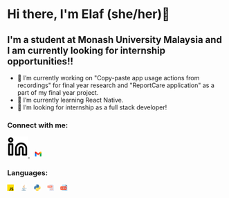# Hi there, I'm Elaf (she/her)👋

## I'm a student at Monash University Malaysia and I am currently looking for internship opportunities!!
- 🔭 I’m currently working on "Copy-paste app usage actions from recordings" for final year research and "ReportCare application" as a part of my final year project. 
- 🌱 I’m currently learning React Native. 
- 👯 I’m looking for internship as a full stack developer! 

### Connect with me:

[<picture>
  <source media="(prefers-color-scheme: dark)" srcset="/img/linkedin-dark.svg">
  <source media="(prefers-color-scheme: light)" srcset="/img/linkedin-light.svg">
  <img alt="linkedIn logo." src="img/linkedin-light.svg">
</picture>](https://www.linkedin.com/in/elafaa/)
&nbsp;&nbsp;
[<picture>
  <img alt="gmail logo." src="img/gmail.png" width="3%">
</picture>](mailto:elafasalh@gmail.com)


### Languages:
<picture>
  <img alt="JavaScript logo." src="img/JavaScript.png" width="3%">
</picture>
&nbsp;&nbsp;
<picture>
  <img alt="Java logo." src="img/java.png" width="3%">
</picture>
&nbsp;&nbsp;
<picture>
  <img alt="Python logo." src="img/python.png" width="3%">
</picture>
&nbsp;&nbsp;
<picture>
  <img alt="HTML logo." src="img/html.png" width="3%">
</picture>
&nbsp;&nbsp;
<picture>
  <img alt="CSS logo." src="img/css.png" width="3%">
</picture>
